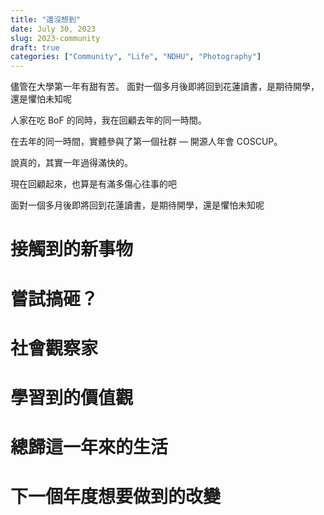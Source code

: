 ```yaml
---
title: "還沒想到"
date: July 30, 2023
slug: 2023-community
draft: true
categories: ["Community", "Life", "NDHU", "Photography"]
---
```


儘管在大學第一年有甜有苦。
面對一個多月後即將回到花蓮讀書，是期待開學，還是懼怕未知呢

人家在吃 BoF 的同時，我在回顧去年的同一時間。

在去年的同一時間，實體參與了第一個社群 — 開源人年會 COSCUP。

說真的，其實一年過得滿快的。

現在回顧起來，也算是有滿多傷心往事的吧

面對一個多月後即將回到花蓮讀書，是期待開學，還是懼怕未知呢

# 接觸到的新事物

# 嘗試搞砸？

# 社會觀察家

# 學習到的價值觀

# 總歸這一年來的生活

# 下一個年度想要做到的改變